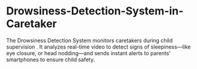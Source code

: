 # Drowsiness-Detection-System-in-Caretaker
The Drowsiness Detection System monitors caretakers during child supervision . It analyzes real-time video to detect signs of sleepiness—like eye closure, or head nodding—and sends instant alerts to parents’ smartphones to ensure child safety.
